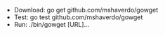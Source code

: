 * Download: go get github.com/mshaverdo/gowget
* Test: go test github.com/mshaverdo/gowget
* Run: ./bin/gowget [URL]...
